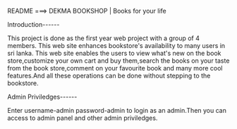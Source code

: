 README  ===>  DEKMA BOOKSHOP | Books for your life

Introduction------

This project is done as the first year web project with a group of 4 members.
This web site enhances bookstore's availability to many users in sri lanka.
This web site enables the users to view what's new on the book store,customize your own cart and buy them,search the books on your taste from the book store,comment on your favourite
book and many more cool features.And all these operations can be done without stepping to the bookstore.

Admin Priviledges------

Enter username-admin password-admin to login as an admin.Then you can access to admin panel and other admin priviledges. 


